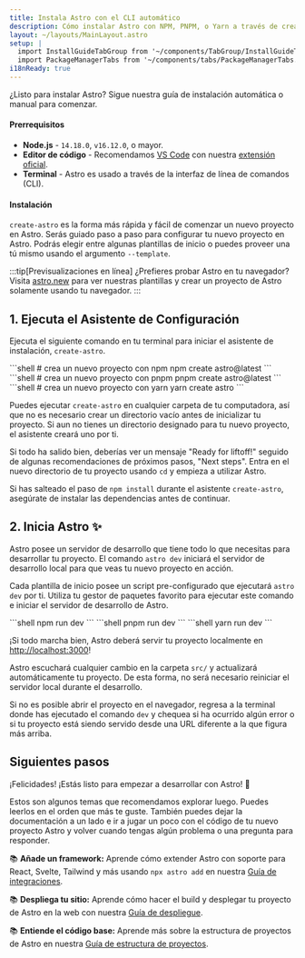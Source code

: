 ```yaml
---
title: Instala Astro con el CLI automático
description: Cómo instalar Astro con NPM, PNPM, o Yarn a través de create-astro con el CLI de Astro.
layout: ~/layouts/MainLayout.astro
setup: | 
  import InstallGuideTabGroup from '~/components/TabGroup/InstallGuideTabGroup.astro';
  import PackageManagerTabs from '~/components/tabs/PackageManagerTabs.astro'
i18nReady: true
---
```

¿Listo para instalar Astro? Sigue nuestra guía de instalación automática o manual para comenzar.

#### Prerrequisitos

- **Node.js** - `14.18.0`, `v16.12.0`, o mayor.
- **Editor de código** - Recomendamos [VS Code](https://code.visualstudio.com/) con nuestra [extensión oficial](https://marketplace.visualstudio.com/items?itemName=astro-build.astro-vscode).
- **Terminal** - Astro es usado a través de la interfaz de línea de comandos (CLI).

<InstallGuideTabGroup />

#### Instalación

`create-astro` es la forma más rápida y fácil de comenzar un nuevo proyecto en Astro. Serás guiado paso a paso para configurar tu nuevo proyecto en Astro. Podrás elegir entre algunas plantillas de inicio o puedes proveer una tú mismo usando el argumento `--template`.

:::tip[Previsualizaciones en línea]
¿Prefieres probar Astro en tu navegador? Visita [astro.new](https://astro.new/) para ver nuestras plantillas y crear un proyecto de Astro solamente usando tu navegador.
:::

## 1. Ejecuta el Asistente de Configuración

Ejecuta el siguiente comando en tu terminal para iniciar el asistente de instalación, `create-astro`.

<PackageManagerTabs>
  <Fragment slot="npm">
  ```shell
  # crea un nuevo proyecto con npm
  npm create astro@latest
  ```
  </Fragment>
  <Fragment slot="pnpm">
  ```shell
  # crea un nuevo proyecto con pnpm
  pnpm create astro@latest
  ```
  </Fragment>
  <Fragment slot="yarn">
  ```shell
  # crea un nuevo proyecto con yarn
  yarn create astro
  ```
  </Fragment>
</PackageManagerTabs>

Puedes ejecutar `create-astro` en cualquier carpeta de tu computadora, así que no es necesario crear un directorio vacío antes de inicializar tu proyecto. Si aun no tienes un directorio designado para tu nuevo proyecto, el asistente creará uno por ti.

Si todo ha salido bien, deberías ver un mensaje "Ready for liftoff!" seguido de algunas recomendaciones de próximos pasos, "Next steps". Entra en el nuevo directorio de tu proyecto usando `cd` y empieza a utilizar Astro.

Si has salteado el paso de `npm install` durante el asistente `create-astro`, asegúrate de instalar las dependencias antes de continuar.

## 2. Inicia Astro ✨

Astro posee un servidor de desarrollo que tiene todo lo que necesitas para desarrollar tu proyecto. El comando `astro dev` iniciará el servidor de desarrollo local para que veas tu nuevo proyecto en acción.

Cada plantilla de inicio posee un script pre-configurado que ejecutará `astro dev` por ti. Utiliza tu gestor de paquetes favorito para ejecutar este comando e iniciar el servidor de desarrollo de Astro.

<PackageManagerTabs>
  <Fragment slot="npm">
  ```shell
  npm run dev
  ```
  </Fragment>
  <Fragment slot="pnpm">
  ```shell
  pnpm run dev
  ```
  </Fragment>
  <Fragment slot="yarn">
  ```shell
  yarn run dev
  ```
  </Fragment>
</PackageManagerTabs>

¡Si todo marcha bien, Astro deberá servir tu proyecto localmente en [http://localhost:3000](http://localhost:3000)!

Astro escuchará cualquier cambio en la carpeta `src/` y actualizará automáticamente tu proyecto. De esta forma, no será necesario reiniciar el servidor local durante el desarrollo.

Si no es posible abrir el proyecto en el navegador, regresa a la terminal donde has ejecutado el comando `dev` y chequea si ha ocurrido algún error o si tu proyecto está siendo servido desde una URL diferente a la que figura más arriba.

## Siguientes pasos

¡Felicidades! ¡Estás listo para empezar a desarrollar con Astro! 🥳

Estos son algunos temas que recomendamos explorar luego. Puedes leerlos en el orden que más te guste. También puedes dejar la documentación a un lado e ir a jugar un poco con el código de tu nuevo proyecto Astro y volver cuando tengas algún problema o una pregunta para responder.

📚 **Añade un framework:** Aprende cómo extender Astro con soporte para React, Svelte, Tailwind y más usando `npx astro add` en nuestra [Guía de integraciones](/es/guides/integrations-guide/).

📚 **Despliega tu sitio:** Aprende cómo hacer el build y desplegar tu proyecto de Astro en la web con nuestra [Guía de despliegue](/es/guides/deploy/).

📚 **Entiende el código base:** Aprende más sobre la estructura de proyectos de Astro en nuestra [Guía de estructura de proyectos](/es/core-concepts/project-structure/).
